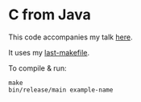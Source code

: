# C from Java

This code accompanies my talk
[here](http://stephen-brennan.com/talks/2015/09/20/c-from-java/).

It uses my [last-makefile](https://github.com/brenns10/last-makefile).

To compile & run:

    make
    bin/release/main example-name
